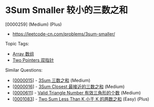 # 3Sum Smaller 较小的三数之和

[0000259] (Medium) (Plus)

- https://leetcode-cn.com/problems/3sum-smaller/

Topic Tags:

- [Array 数组](https://leetcode-cn.com/tag/array/)
- [Two Pointers 双指针](https://leetcode-cn.com/tag/two-pointers/)

Similar Questions:

- [[0000015](https://leetcode-cn.com/problems/3sum/)] - [3Sum 三数之和](./0000015.3sum.md) (Medium)
- [[0000016](https://leetcode-cn.com/problems/3sum-closest/)] - [3Sum Closest 最接近的三数之和](./0000016.3sum-closest.md) (Medium)
- [[0000611](https://leetcode-cn.com/problems/valid-triangle-number/)] - [Valid Triangle Number 有效三角形的个数](./0000611.valid-triangle-number.md) (Medium)
- [[0001083](https://leetcode-cn.com/problems/two-sum-less-than-k/)] - [Two Sum Less Than K 小于 K 的两数之和](./0001083.two-sum-less-than-k.md) (Easy) (Plus)

